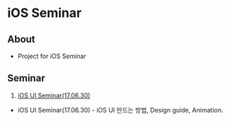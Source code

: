 # iOS Seminar

## About
- Project for iOS Seminar

## Seminar
1. [iOS UI Seminar(17.06.30)](https://github.com/kokonak/iOSSeminar/tree/master/iOS_UI_Seminar(17.06.30))
 - iOS UI Seminar(17.06.30) - iOS UI 만드는 방법, Design guide, Animation.
